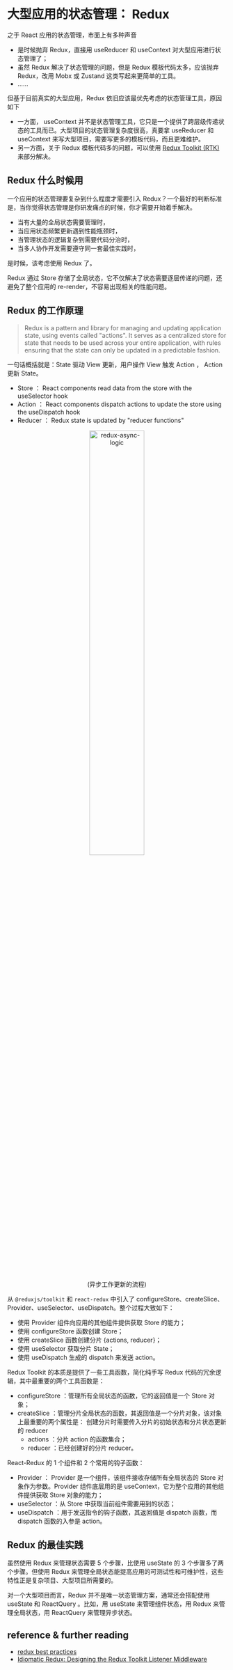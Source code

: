 # 大型应用的状态管理： Redux

之于 React 应用的状态管理，市面上有多种声音

- 是时候抛弃 Redux，直接用 useReducer 和 useContext 对大型应用进行状态管理了；
- 虽然 Redux 解决了状态管理的问题，但是 Redux 模板代码太多，应该抛弃 Redux，改用 Mobx 或 Zustand 这类写起来更简单的工具。
- ……

但基于目前真实的大型应用，Redux 依旧应该最优先考虑的状态管理工具，原因如下
- 一方面， useContext 并不是状态管理工具，它只是一个提供了跨层级传递状态的工具而已。大型项目的状态管理复杂度很高，真要拿 useReducer 和 useContext 来写大型项目，需要写更多的模板代码，而且更难维护。
- 另一方面，关于 Redux 模板代码多的问题，可以使用 [Redux Toolkit (RTK)](https://redux-toolkit.js.org/introduction/getting-started) 来部分解决。

## Redux 什么时候用

一个应用的状态管理要复杂到什么程度才需要引入 Redux？一个最好的判断标准是，当你觉得状态管理是你研发痛点的时候，你才需要开始着手解决。

- 当有大量的全局状态需要管理时，
- 当应用状态频繁更新遇到性能瓶颈时，
- 当管理状态的逻辑复杂到需要代码分治时，
- 当多人协作开发需要遵守同一套最佳实践时，

是时候，该考虑使用 Redux 了。

Redux 通过 Store 存储了全局状态，它不仅解决了状态需要逐层传递的问题，还避免了整个应用的 re-render，不容易出现相关的性能问题。

## Redux 的工作原理

>Redux is a pattern and library for managing and updating application state, using events called "actions". It serves as a centralized store for state that needs to be used across your entire application, with rules ensuring that the state can only be updated in a predictable fashion.

一句话概括就是：State 驱动 View 更新，用户操作 View 触发 Action ， Action 更新 State。

- Store ： React components read data from the store with the useSelector hook
- Action ： React components dispatch actions to update the store using the useDispatch hook
- Reducer ： Redux state is updated by "reducer functions"

<center>
<img alt="redux-async-logic" src="../../docs/ReduxAsyncDataFlow.gif" width="50%" /><br />
(异步工作更新的流程)
</center>

从 `@reduxjs/toolkit` 和 `react-redux` 中引入了 configureStore、createSlice、Provider、useSelector、useDispatch。整个过程大致如下：
- 使用 Provider 组件向应用的其他组件提供获取 Store 的能力；
- 使用 configureStore 函数创建 Store；
- 使用 createSlice 函数创建分片 {actions, reducer}；
- 使用 useSelector 获取分片 State；
- 使用 useDispatch 生成的 dispatch 来发送 action。

Redux Toolkit 的本质是提供了一些工具函数，简化纯手写 Redux 代码的冗余逻辑，其中最重要的两个工具函数是：
- configureStore ：管理所有全局状态的函数，它的返回值是一个 Store 对象；
- createSlice ：管理分片全局状态的函数，其返回值是一个分片对象，该对象上最重要的两个属性是：
   创建分片时需要传入分片的初始状态和分片状态更新的 reducer
   - actions ：分片 action 的函数集合；
   - reducer ：已经创建好的分片 reducer。

React-Redux 的 1 个组件和 2 个常用的钩子函数：
- Provider ： Provider 是一个组件，该组件接收存储所有全局状态的 Store 对象作为参数。Provider 组件底层用的是 useContext，它为整个应用的其他组件提供获取 Store 对象的能力；
- useSelector ：从 Store 中获取当前组件需要用到的状态；
- useDispatch ：用于发送指令的钩子函数，其返回值是 dispatch 函数，而 dispatch 函数的入参是 action。

## Redux 的最佳实践

虽然使用 Redux 来管理状态需要 5 个步骤，比使用 useState 的 3 个步骤多了两个步骤。但使用 Redux 来管理全局状态能提高应用的可测试性和可维护性，这些特性正是复杂项目、大型项目所需要的。

对一个大型项目而言，Redux 并不是唯一状态管理方案，通常还会搭配使用 useState 和 ReactQuery 。比如，用 useState 来管理组件状态，用 Redux 来管理全局状态，用 ReactQuery 来管理异步状态。

## reference & further reading

- [redux best practices](https://redux.js.org/style-guide/)
- [Idiomatic Redux: Designing the Redux Toolkit Listener Middleware](https://blog.isquaredsoftware.com/2022/03/designing-rtk-listener-middleware/)
